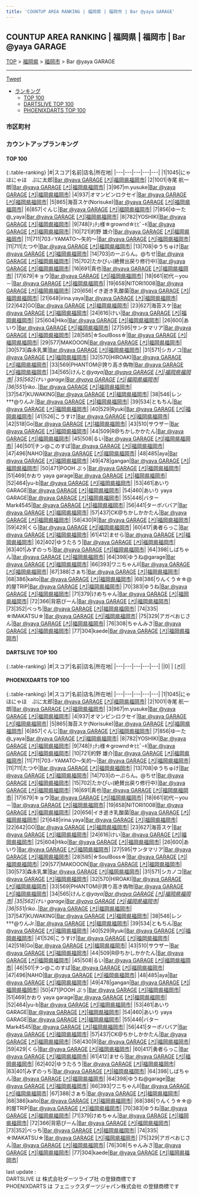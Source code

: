 ```yaml
---
title: 'COUNTUP AREA RANKING | 福岡県 | 福岡市 | Bar @yaya GARAGE'
---
```

## COUNTUP AREA RANKING | 福岡県 | 福岡市 | Bar @yaya GARAGE

[TOP](/darts/rank/) > [福岡県](/darts/rank/福岡県/) > [福岡市](/darts/rank/福岡県/福岡市/) > Bar @yaya GARAGE

___

<a href="https://twitter.com/share?ref_src=twsrc%5Etfw" data-text="COUNTUP AREA RANKING | 福岡県福岡市Bar @yaya GARAGE" class="twitter-share-button" data-hashtags="DARTSLIVE,PHOENIXDARTS,darts,ダーツ" data-show-count="false">Tweet</a>

* [ランキング](#カウントアップランキング)
    * [TOP 100](#top-100)
    * [DARTSLIVE TOP 100](#dartslive-top-100)
    * [PHOENIXDARTS TOP 100](#phoenixdarts-top-100)

### 市区町村

<ul>

</ul>

### カウントアップランキング

#### TOP 100



{:.table-ranking}
|#|スコア|名前|店名|所在地|
|---|---|---|---|---|
|1|1045|<span class="rank-name-pd">にゃほにゃほ　ぷに太郎</span>|<a href="/darts/rank/shops/74974.html">Bar @yaya GARAGE</a> <a href="https://vs.phoenixdarts.com/jp/shop/shopDetailInfo/s_74974?s_seq=74974">[↗]</a>|<a href="/darts/rank/福岡県/福岡市">福岡県福岡市</a>|
|2|1001|<span class="rank-name-pd"><span class="pro-icon-pd"></span>寺尾 航一朗</span>|<a href="/darts/rank/shops/74974.html">Bar @yaya GARAGE</a> <a href="https://vs.phoenixdarts.com/jp/shop/shopDetailInfo/s_74974?s_seq=74974">[↗]</a>|<a href="/darts/rank/福岡県/福岡市">福岡県福岡市</a>|
|3|967|<span class="rank-name-pd">m.yusuke</span>|<a href="/darts/rank/shops/74974.html">Bar @yaya GARAGE</a> <a href="https://vs.phoenixdarts.com/jp/shop/shopDetailInfo/s_74974?s_seq=74974">[↗]</a>|<a href="/darts/rank/福岡県/福岡市">福岡県福岡市</a>|
|4|937|<span class="rank-name-pd">オマンピンロクセイ</span>|<a href="/darts/rank/shops/74974.html">Bar @yaya GARAGE</a> <a href="https://vs.phoenixdarts.com/jp/shop/shopDetailInfo/s_74974?s_seq=74974">[↗]</a>|<a href="/darts/rank/福岡県/福岡市">福岡県福岡市</a>|
|5|865|<span class="rank-name-pd">海苔スケ(Norisuke)</span>|<a href="/darts/rank/shops/74974.html">Bar @yaya GARAGE</a> <a href="https://vs.phoenixdarts.com/jp/shop/shopDetailInfo/s_74974?s_seq=74974">[↗]</a>|<a href="/darts/rank/福岡県/福岡市">福岡県福岡市</a>|
|6|857|<span class="rank-name-pd">ぐんじ</span>|<a href="/darts/rank/shops/74974.html">Bar @yaya GARAGE</a> <a href="https://vs.phoenixdarts.com/jp/shop/shopDetailInfo/s_74974?s_seq=74974">[↗]</a>|<a href="/darts/rank/福岡県/福岡市">福岡県福岡市</a>|
|7|856|<span class="rank-name-pd">ゆーた@_yaya</span>|<a href="/darts/rank/shops/74974.html">Bar @yaya GARAGE</a> <a href="https://vs.phoenixdarts.com/jp/shop/shopDetailInfo/s_74974?s_seq=74974">[↗]</a>|<a href="/darts/rank/福岡県/福岡市">福岡県福岡市</a>|
|8|782|<span class="rank-name-pd">YOSHIKI</span>|<a href="/darts/rank/shops/74974.html">Bar @yaya GARAGE</a> <a href="https://vs.phoenixdarts.com/jp/shop/shopDetailInfo/s_74974?s_seq=74974">[↗]</a>|<a href="/darts/rank/福岡県/福岡市">福岡県福岡市</a>|
|9|748|<span class="rank-name-pd">ﾁｭﾁｭ様☆grownd‪☆ﾋﾋﾞｰｷ</span>|<a href="/darts/rank/shops/74974.html">Bar @yaya GARAGE</a> <a href="https://vs.phoenixdarts.com/jp/shop/shopDetailInfo/s_74974?s_seq=74974">[↗]</a>|<a href="/darts/rank/福岡県/福岡市">福岡県福岡市</a>|
|10|721|<span class="rank-name-pd"><span class="pro-icon-pd"></span>的野 雄介</span>|<a href="/darts/rank/shops/74974.html">Bar @yaya GARAGE</a> <a href="https://vs.phoenixdarts.com/jp/shop/shopDetailInfo/s_74974?s_seq=74974">[↗]</a>|<a href="/darts/rank/福岡県/福岡市">福岡県福岡市</a>|
|11|711|<span class="rank-name-pd">703♂YAMATO～矢的～</span>|<a href="/darts/rank/shops/74974.html">Bar @yaya GARAGE</a> <a href="https://vs.phoenixdarts.com/jp/shop/shopDetailInfo/s_74974?s_seq=74974">[↗]</a>|<a href="/darts/rank/福岡県/福岡市">福岡県福岡市</a>|
|11|711|<span class="rank-name-pd">たつや</span>|<a href="/darts/rank/shops/74974.html">Bar @yaya GARAGE</a> <a href="https://vs.phoenixdarts.com/jp/shop/shopDetailInfo/s_74974?s_seq=74974">[↗]</a>|<a href="/darts/rank/福岡県/福岡市">福岡県福岡市</a>|
|13|708|<span class="rank-name-pd">ゆうちゅけ</span>|<a href="/darts/rank/shops/74974.html">Bar @yaya GARAGE</a> <a href="https://vs.phoenixdarts.com/jp/shop/shopDetailInfo/s_74974?s_seq=74974">[↗]</a>|<a href="/darts/rank/福岡県/福岡市">福岡県福岡市</a>|
|14|703|<span class="rank-name-pd">のーぷらん。@ちせ</span>|<a href="/darts/rank/shops/74974.html">Bar @yaya GARAGE</a> <a href="https://vs.phoenixdarts.com/jp/shop/shopDetailInfo/s_74974?s_seq=74974">[↗]</a>|<a href="/darts/rank/福岡県/福岡市">福岡県福岡市</a>|
|15|702|<span class="rank-name-pd">たかぴぃ(絶賛出戻り修行中)</span>|<a href="/darts/rank/shops/74974.html">Bar @yaya GARAGE</a> <a href="https://vs.phoenixdarts.com/jp/shop/shopDetailInfo/s_74974?s_seq=74974">[↗]</a>|<a href="/darts/rank/福岡県/福岡市">福岡県福岡市</a>|
|16|691|<span class="rank-name-pd">真也</span>|<a href="/darts/rank/shops/74974.html">Bar @yaya GARAGE</a> <a href="https://vs.phoenixdarts.com/jp/shop/shopDetailInfo/s_74974?s_seq=74974">[↗]</a>|<a href="/darts/rank/福岡県/福岡市">福岡県福岡市</a>|
|17|679|<span class="rank-name-pd">キョウ</span>|<a href="/darts/rank/shops/74974.html">Bar @yaya GARAGE</a> <a href="https://vs.phoenixdarts.com/jp/shop/shopDetailInfo/s_74974?s_seq=74974">[↗]</a>|<a href="/darts/rank/福岡県/福岡市">福岡県福岡市</a>|
|18|661|<span class="rank-name-pd">初代－you－</span>|<a href="/darts/rank/shops/74974.html">Bar @yaya GARAGE</a> <a href="https://vs.phoenixdarts.com/jp/shop/shopDetailInfo/s_74974?s_seq=74974">[↗]</a>|<a href="/darts/rank/福岡県/福岡市">福岡県福岡市</a>|
|19|658|<span class="rank-name-pd">NITORI1008</span>|<a href="/darts/rank/shops/74974.html">Bar @yaya GARAGE</a> <a href="https://vs.phoenixdarts.com/jp/shop/shopDetailInfo/s_74974?s_seq=74974">[↗]</a>|<a href="/darts/rank/福岡県/福岡市">福岡県福岡市</a>|
|20|656|<span class="rank-name-pd">イき逝き乳酸菌</span>|<a href="/darts/rank/shops/74974.html">Bar @yaya GARAGE</a> <a href="https://vs.phoenixdarts.com/jp/shop/shopDetailInfo/s_74974?s_seq=74974">[↗]</a>|<a href="/darts/rank/福岡県/福岡市">福岡県福岡市</a>|
|21|648|<span class="rank-name-pd">irina.yaya</span>|<a href="/darts/rank/shops/74974.html">Bar @yaya GARAGE</a> <a href="https://vs.phoenixdarts.com/jp/shop/shopDetailInfo/s_74974?s_seq=74974">[↗]</a>|<a href="/darts/rank/福岡県/福岡市">福岡県福岡市</a>|
|22|642|<span class="rank-name-pd">GO</span>|<a href="/darts/rank/shops/74974.html">Bar @yaya GARAGE</a> <a href="https://vs.phoenixdarts.com/jp/shop/shopDetailInfo/s_74974?s_seq=74974">[↗]</a>|<a href="/darts/rank/福岡県/福岡市">福岡県福岡市</a>|
|23|627|<span class="rank-name-pd">海苔スケ</span>|<a href="/darts/rank/shops/74974.html">Bar @yaya GARAGE</a> <a href="https://vs.phoenixdarts.com/jp/shop/shopDetailInfo/s_74974?s_seq=74974">[↗]</a>|<a href="/darts/rank/福岡県/福岡市">福岡県福岡市</a>|
|24|616|<span class="rank-name-pd">けい</span>|<a href="/darts/rank/shops/74974.html">Bar @yaya GARAGE</a> <a href="https://vs.phoenixdarts.com/jp/shop/shopDetailInfo/s_74974?s_seq=74974">[↗]</a>|<a href="/darts/rank/福岡県/福岡市">福岡県福岡市</a>|
|25|604|<span class="rank-name-pd">Hiko</span>|<a href="/darts/rank/shops/74974.html">Bar @yaya GARAGE</a> <a href="https://vs.phoenixdarts.com/jp/shop/shopDetailInfo/s_74974?s_seq=74974">[↗]</a>|<a href="/darts/rank/福岡県/福岡市">福岡県福岡市</a>|
|26|600|<span class="rank-name-pd">あいり</span>|<a href="/darts/rank/shops/74974.html">Bar @yaya GARAGE</a> <a href="https://vs.phoenixdarts.com/jp/shop/shopDetailInfo/s_74974?s_seq=74974">[↗]</a>|<a href="/darts/rank/福岡県/福岡市">福岡県福岡市</a>|
|27|595|<span class="rank-name-pd">サンタマリア</span>|<a href="/darts/rank/shops/74974.html">Bar @yaya GARAGE</a> <a href="https://vs.phoenixdarts.com/jp/shop/shopDetailInfo/s_74974?s_seq=74974">[↗]</a>|<a href="/darts/rank/福岡県/福岡市">福岡県福岡市</a>|
|28|585|<span class="rank-name-pd">☆SoulBoss☆</span>|<a href="/darts/rank/shops/74974.html">Bar @yaya GARAGE</a> <a href="https://vs.phoenixdarts.com/jp/shop/shopDetailInfo/s_74974?s_seq=74974">[↗]</a>|<a href="/darts/rank/福岡県/福岡市">福岡県福岡市</a>|
|29|577|<span class="rank-name-pd">MAKOOON</span>|<a href="/darts/rank/shops/74974.html">Bar @yaya GARAGE</a> <a href="https://vs.phoenixdarts.com/jp/shop/shopDetailInfo/s_74974?s_seq=74974">[↗]</a>|<a href="/darts/rank/福岡県/福岡市">福岡県福岡市</a>|
|30|573|<span class="rank-name-pd">森永乳業</span>|<a href="/darts/rank/shops/74974.html">Bar @yaya GARAGE</a> <a href="https://vs.phoenixdarts.com/jp/shop/shopDetailInfo/s_74974?s_seq=74974">[↗]</a>|<a href="/darts/rank/福岡県/福岡市">福岡県福岡市</a>|
|31|571|<span class="rank-name-pd">シカノコ</span>|<a href="/darts/rank/shops/74974.html">Bar @yaya GARAGE</a> <a href="https://vs.phoenixdarts.com/jp/shop/shopDetailInfo/s_74974?s_seq=74974">[↗]</a>|<a href="/darts/rank/福岡県/福岡市">福岡県福岡市</a>|
|32|570|<span class="rank-name-pd">HIROAKI</span>|<a href="/darts/rank/shops/74974.html">Bar @yaya GARAGE</a> <a href="https://vs.phoenixdarts.com/jp/shop/shopDetailInfo/s_74974?s_seq=74974">[↗]</a>|<a href="/darts/rank/福岡県/福岡市">福岡県福岡市</a>|
|33|569|<span class="rank-name-pd">PHANTOM＠誇り高き偽物</span>|<a href="/darts/rank/shops/74974.html">Bar @yaya GARAGE</a> <a href="https://vs.phoenixdarts.com/jp/shop/shopDetailInfo/s_74974?s_seq=74974">[↗]</a>|<a href="/darts/rank/福岡県/福岡市">福岡県福岡市</a>|
|34|565|<span class="rank-name-pd">けんと@_yaya</span>|<a href="/darts/rank/shops/74974.html">Bar @yaya GARAGE</a> <a href="https://vs.phoenixdarts.com/jp/shop/shopDetailInfo/s_74974?s_seq=74974">[↗]</a>|<a href="/darts/rank/福岡県/福岡市">福岡県福岡市</a>|
|35|562|<span class="rank-name-pd">けい garage</span>|<a href="/darts/rank/shops/74974.html">Bar @yaya GARAGE</a> <a href="https://vs.phoenixdarts.com/jp/shop/shopDetailInfo/s_74974?s_seq=74974">[↗]</a>|<a href="/darts/rank/福岡県/福岡市">福岡県福岡市</a>|
|36|551|<span class="rank-name-pd">riko._.</span>|<a href="/darts/rank/shops/74974.html">Bar @yaya GARAGE</a> <a href="https://vs.phoenixdarts.com/jp/shop/shopDetailInfo/s_74974?s_seq=74974">[↗]</a>|<a href="/darts/rank/福岡県/福岡市">福岡県福岡市</a>|
|37|547|<span class="rank-name-pd">KUWAKING</span>|<a href="/darts/rank/shops/74974.html">Bar @yaya GARAGE</a> <a href="https://vs.phoenixdarts.com/jp/shop/shopDetailInfo/s_74974?s_seq=74974">[↗]</a>|<a href="/darts/rank/福岡県/福岡市">福岡県福岡市</a>|
|38|546|<span class="rank-name-pd">レン†††@りんJr.</span>|<a href="/darts/rank/shops/74974.html">Bar @yaya GARAGE</a> <a href="https://vs.phoenixdarts.com/jp/shop/shopDetailInfo/s_74974?s_seq=74974">[↗]</a>|<a href="/darts/rank/福岡県/福岡市">福岡県福岡市</a>|
|39|534|<span class="rank-name-pd">ともちん</span>|<a href="/darts/rank/shops/74974.html">Bar @yaya GARAGE</a> <a href="https://vs.phoenixdarts.com/jp/shop/shopDetailInfo/s_74974?s_seq=74974">[↗]</a>|<a href="/darts/rank/福岡県/福岡市">福岡県福岡市</a>|
|40|529|<span class="rank-name-pd">Ryuki</span>|<a href="/darts/rank/shops/74974.html">Bar @yaya GARAGE</a> <a href="https://vs.phoenixdarts.com/jp/shop/shopDetailInfo/s_74974?s_seq=74974">[↗]</a>|<a href="/darts/rank/福岡県/福岡市">福岡県福岡市</a>|
|41|526|<span class="rank-name-pd">こうすけ</span>|<a href="/darts/rank/shops/74974.html">Bar @yaya GARAGE</a> <a href="https://vs.phoenixdarts.com/jp/shop/shopDetailInfo/s_74974?s_seq=74974">[↗]</a>|<a href="/darts/rank/福岡県/福岡市">福岡県福岡市</a>|
|42|518|<span class="rank-name-pd">Go</span>|<a href="/darts/rank/shops/74974.html">Bar @yaya GARAGE</a> <a href="https://vs.phoenixdarts.com/jp/shop/shopDetailInfo/s_74974?s_seq=74974">[↗]</a>|<a href="/darts/rank/福岡県/福岡市">福岡県福岡市</a>|
|43|510|<span class="rank-name-pd">サウザー</span>|<a href="/darts/rank/shops/74974.html">Bar @yaya GARAGE</a> <a href="https://vs.phoenixdarts.com/jp/shop/shopDetailInfo/s_74974?s_seq=74974">[↗]</a>|<a href="/darts/rank/福岡県/福岡市">福岡県福岡市</a>|
|44|509|<span class="rank-name-pd">R@ちかしかかたん</span>|<a href="/darts/rank/shops/74974.html">Bar @yaya GARAGE</a> <a href="https://vs.phoenixdarts.com/jp/shop/shopDetailInfo/s_74974?s_seq=74974">[↗]</a>|<a href="/darts/rank/福岡県/福岡市">福岡県福岡市</a>|
|45|508|<span class="rank-name-pd">るい</span>|<a href="/darts/rank/shops/74974.html">Bar @yaya GARAGE</a> <a href="https://vs.phoenixdarts.com/jp/shop/shopDetailInfo/s_74974?s_seq=74974">[↗]</a>|<a href="/darts/rank/福岡県/福岡市">福岡県福岡市</a>|
|46|501|<span class="rank-name-pd">チン@このすば</span>|<a href="/darts/rank/shops/74974.html">Bar @yaya GARAGE</a> <a href="https://vs.phoenixdarts.com/jp/shop/shopDetailInfo/s_74974?s_seq=74974">[↗]</a>|<a href="/darts/rank/福岡県/福岡市">福岡県福岡市</a>|
|47|496|<span class="rank-name-pd">NAHO</span>|<a href="/darts/rank/shops/74974.html">Bar @yaya GARAGE</a> <a href="https://vs.phoenixdarts.com/jp/shop/shopDetailInfo/s_74974?s_seq=74974">[↗]</a>|<a href="/darts/rank/福岡県/福岡市">福岡県福岡市</a>|
|48|485|<span class="rank-name-pd">aya</span>|<a href="/darts/rank/shops/74974.html">Bar @yaya GARAGE</a> <a href="https://vs.phoenixdarts.com/jp/shop/shopDetailInfo/s_74974?s_seq=74974">[↗]</a>|<a href="/darts/rank/福岡県/福岡市">福岡県福岡市</a>|
|49|478|<span class="rank-name-pd">gangan</span>|<a href="/darts/rank/shops/74974.html">Bar @yaya GARAGE</a> <a href="https://vs.phoenixdarts.com/jp/shop/shopDetailInfo/s_74974?s_seq=74974">[↗]</a>|<a href="/darts/rank/福岡県/福岡市">福岡県福岡市</a>|
|50|471|<span class="rank-name-pd">POOH ぷぅ</span>|<a href="/darts/rank/shops/74974.html">Bar @yaya GARAGE</a> <a href="https://vs.phoenixdarts.com/jp/shop/shopDetailInfo/s_74974?s_seq=74974">[↗]</a>|<a href="/darts/rank/福岡県/福岡市">福岡県福岡市</a>|
|51|469|<span class="rank-name-pd">かおり yaya garage</span>|<a href="/darts/rank/shops/74974.html">Bar @yaya GARAGE</a> <a href="https://vs.phoenixdarts.com/jp/shop/shopDetailInfo/s_74974?s_seq=74974">[↗]</a>|<a href="/darts/rank/福岡県/福岡市">福岡県福岡市</a>|
|52|464|<span class="rank-name-pd">yu-b</span>|<a href="/darts/rank/shops/74974.html">Bar @yaya GARAGE</a> <a href="https://vs.phoenixdarts.com/jp/shop/shopDetailInfo/s_74974?s_seq=74974">[↗]</a>|<a href="/darts/rank/福岡県/福岡市">福岡県福岡市</a>|
|53|461|<span class="rank-name-pd">あいり GARAGE</span>|<a href="/darts/rank/shops/74974.html">Bar @yaya GARAGE</a> <a href="https://vs.phoenixdarts.com/jp/shop/shopDetailInfo/s_74974?s_seq=74974">[↗]</a>|<a href="/darts/rank/福岡県/福岡市">福岡県福岡市</a>|
|54|460|<span class="rank-name-pd">あいり yaya GARAGE</span>|<a href="/darts/rank/shops/74974.html">Bar @yaya GARAGE</a> <a href="https://vs.phoenixdarts.com/jp/shop/shopDetailInfo/s_74974?s_seq=74974">[↗]</a>|<a href="/darts/rank/福岡県/福岡市">福岡県福岡市</a>|
|55|446|<span class="rank-name-pd">バターMark4545</span>|<a href="/darts/rank/shops/74974.html">Bar @yaya GARAGE</a> <a href="https://vs.phoenixdarts.com/jp/shop/shopDetailInfo/s_74974?s_seq=74974">[↗]</a>|<a href="/darts/rank/福岡県/福岡市">福岡県福岡市</a>|
|56|441|<span class="rank-name-pd">ターボババア</span>|<a href="/darts/rank/shops/74974.html">Bar @yaya GARAGE</a> <a href="https://vs.phoenixdarts.com/jp/shop/shopDetailInfo/s_74974?s_seq=74974">[↗]</a>|<a href="/darts/rank/福岡県/福岡市">福岡県福岡市</a>|
|57|437|<span class="rank-name-pd">CK@ちかしかかたん</span>|<a href="/darts/rank/shops/74974.html">Bar @yaya GARAGE</a> <a href="https://vs.phoenixdarts.com/jp/shop/shopDetailInfo/s_74974?s_seq=74974">[↗]</a>|<a href="/darts/rank/福岡県/福岡市">福岡県福岡市</a>|
|58|430|<span class="rank-name-pd">R</span>|<a href="/darts/rank/shops/74974.html">Bar @yaya GARAGE</a> <a href="https://vs.phoenixdarts.com/jp/shop/shopDetailInfo/s_74974?s_seq=74974">[↗]</a>|<a href="/darts/rank/福岡県/福岡市">福岡県福岡市</a>|
|59|429|<span class="rank-name-pd">くら</span>|<a href="/darts/rank/shops/74974.html">Bar @yaya GARAGE</a> <a href="https://vs.phoenixdarts.com/jp/shop/shopDetailInfo/s_74974?s_seq=74974">[↗]</a>|<a href="/darts/rank/福岡県/福岡市">福岡県福岡市</a>|
|60|417|<span class="rank-name-pd">勇者らっこ</span>|<a href="/darts/rank/shops/74974.html">Bar @yaya GARAGE</a> <a href="https://vs.phoenixdarts.com/jp/shop/shopDetailInfo/s_74974?s_seq=74974">[↗]</a>|<a href="/darts/rank/福岡県/福岡市">福岡県福岡市</a>|
|61|412|<span class="rank-name-pd">ませら</span>|<a href="/darts/rank/shops/74974.html">Bar @yaya GARAGE</a> <a href="https://vs.phoenixdarts.com/jp/shop/shopDetailInfo/s_74974?s_seq=74974">[↗]</a>|<a href="/darts/rank/福岡県/福岡市">福岡県福岡市</a>|
|62|402|<span class="rank-name-pd">ゆうたろう</span>|<a href="/darts/rank/shops/74974.html">Bar @yaya GARAGE</a> <a href="https://vs.phoenixdarts.com/jp/shop/shopDetailInfo/s_74974?s_seq=74974">[↗]</a>|<a href="/darts/rank/福岡県/福岡市">福岡県福岡市</a>|
|63|401|<span class="rank-name-pd">みずのっち</span>|<a href="/darts/rank/shops/74974.html">Bar @yaya GARAGE</a> <a href="https://vs.phoenixdarts.com/jp/shop/shopDetailInfo/s_74974?s_seq=74974">[↗]</a>|<a href="/darts/rank/福岡県/福岡市">福岡県福岡市</a>|
|64|398|<span class="rank-name-pd">しばちゃん</span>|<a href="/darts/rank/shops/74974.html">Bar @yaya GARAGE</a> <a href="https://vs.phoenixdarts.com/jp/shop/shopDetailInfo/s_74974?s_seq=74974">[↗]</a>|<a href="/darts/rank/福岡県/福岡市">福岡県福岡市</a>|
|64|398|<span class="rank-name-pd">ゆうね@garage</span>|<a href="/darts/rank/shops/74974.html">Bar @yaya GARAGE</a> <a href="https://vs.phoenixdarts.com/jp/shop/shopDetailInfo/s_74974?s_seq=74974">[↗]</a>|<a href="/darts/rank/福岡県/福岡市">福岡県福岡市</a>|
|66|393|<span class="rank-name-pd">ワニちゃんⅡ</span>|<a href="/darts/rank/shops/74974.html">Bar @yaya GARAGE</a> <a href="https://vs.phoenixdarts.com/jp/shop/shopDetailInfo/s_74974?s_seq=74974">[↗]</a>|<a href="/darts/rank/福岡県/福岡市">福岡県福岡市</a>|
|67|388|<span class="rank-name-pd">さぁち</span>|<a href="/darts/rank/shops/74974.html">Bar @yaya GARAGE</a> <a href="https://vs.phoenixdarts.com/jp/shop/shopDetailInfo/s_74974?s_seq=74974">[↗]</a>|<a href="/darts/rank/福岡県/福岡市">福岡県福岡市</a>|
|68|386|<span class="rank-name-pd">kaito</span>|<a href="/darts/rank/shops/74974.html">Bar @yaya GARAGE</a> <a href="https://vs.phoenixdarts.com/jp/shop/shopDetailInfo/s_74974?s_seq=74974">[↗]</a>|<a href="/darts/rank/福岡県/福岡市">福岡県福岡市</a>|
|68|386|<span class="rank-name-pd">りんくう☆☆@的屋TRIP</span>|<a href="/darts/rank/shops/74974.html">Bar @yaya GARAGE</a> <a href="https://vs.phoenixdarts.com/jp/shop/shopDetailInfo/s_74974?s_seq=74974">[↗]</a>|<a href="/darts/rank/福岡県/福岡市">福岡県福岡市</a>|
|70|383|<span class="rank-name-pd">ゆうね</span>|<a href="/darts/rank/shops/74974.html">Bar @yaya GARAGE</a> <a href="https://vs.phoenixdarts.com/jp/shop/shopDetailInfo/s_74974?s_seq=74974">[↗]</a>|<a href="/darts/rank/福岡県/福岡市">福岡県福岡市</a>|
|71|379|<span class="rank-name-pd">けめちゃん</span>|<a href="/darts/rank/shops/74974.html">Bar @yaya GARAGE</a> <a href="https://vs.phoenixdarts.com/jp/shop/shopDetailInfo/s_74974?s_seq=74974">[↗]</a>|<a href="/darts/rank/福岡県/福岡市">福岡県福岡市</a>|
|72|366|<span class="rank-name-pd">背筋ぴーん</span>|<a href="/darts/rank/shops/74974.html">Bar @yaya GARAGE</a> <a href="https://vs.phoenixdarts.com/jp/shop/shopDetailInfo/s_74974?s_seq=74974">[↗]</a>|<a href="/darts/rank/福岡県/福岡市">福岡県福岡市</a>|
|73|352|<span class="rank-name-pd">べっち</span>|<a href="/darts/rank/shops/74974.html">Bar @yaya GARAGE</a> <a href="https://vs.phoenixdarts.com/jp/shop/shopDetailInfo/s_74974?s_seq=74974">[↗]</a>|<a href="/darts/rank/福岡県/福岡市">福岡県福岡市</a>|
|74|335|<span class="rank-name-pd">☆IMAKATSU☆</span>|<a href="/darts/rank/shops/74974.html">Bar @yaya GARAGE</a> <a href="https://vs.phoenixdarts.com/jp/shop/shopDetailInfo/s_74974?s_seq=74974">[↗]</a>|<a href="/darts/rank/福岡県/福岡市">福岡県福岡市</a>|
|75|329|<span class="rank-name-pd">アガベおじさん</span>|<a href="/darts/rank/shops/74974.html">Bar @yaya GARAGE</a> <a href="https://vs.phoenixdarts.com/jp/shop/shopDetailInfo/s_74974?s_seq=74974">[↗]</a>|<a href="/darts/rank/福岡県/福岡市">福岡県福岡市</a>|
|76|308|<span class="rank-name-pd">ちゃんみさ</span>|<a href="/darts/rank/shops/74974.html">Bar @yaya GARAGE</a> <a href="https://vs.phoenixdarts.com/jp/shop/shopDetailInfo/s_74974?s_seq=74974">[↗]</a>|<a href="/darts/rank/福岡県/福岡市">福岡県福岡市</a>|
|77|304|<span class="rank-name-pd">kaede</span>|<a href="/darts/rank/shops/74974.html">Bar @yaya GARAGE</a> <a href="https://vs.phoenixdarts.com/jp/shop/shopDetailInfo/s_74974?s_seq=74974">[↗]</a>|<a href="/darts/rank/福岡県/福岡市">福岡県福岡市</a>|


#### DARTSLIVE TOP 100



{:.table-ranking}
|#|スコア|名前|店名|所在地|
|---|---|---|---|---|
||0|<span class="rank-name-dl"> </span>|<a href="/darts/rank/shops/.html"></a> <a href="">[↗]</a>|<a href="/darts/rank//"></a>|


#### PHOENIXDARTS TOP 100



{:.table-ranking}
|#|スコア|名前|店名|所在地|
|---|---|---|---|---|
|1|1045|<span class="rank-name-pd">にゃほにゃほ　ぷに太郎</span>|<a href="/darts/rank/shops/74974.html">Bar @yaya GARAGE</a> <a href="https://vs.phoenixdarts.com/jp/shop/shopDetailInfo/s_74974?s_seq=74974">[↗]</a>|<a href="/darts/rank/福岡県/福岡市">福岡県福岡市</a>|
|2|1001|<span class="rank-name-pd"><span class="pro-icon-pd"></span>寺尾 航一朗</span>|<a href="/darts/rank/shops/74974.html">Bar @yaya GARAGE</a> <a href="https://vs.phoenixdarts.com/jp/shop/shopDetailInfo/s_74974?s_seq=74974">[↗]</a>|<a href="/darts/rank/福岡県/福岡市">福岡県福岡市</a>|
|3|967|<span class="rank-name-pd">m.yusuke</span>|<a href="/darts/rank/shops/74974.html">Bar @yaya GARAGE</a> <a href="https://vs.phoenixdarts.com/jp/shop/shopDetailInfo/s_74974?s_seq=74974">[↗]</a>|<a href="/darts/rank/福岡県/福岡市">福岡県福岡市</a>|
|4|937|<span class="rank-name-pd">オマンピンロクセイ</span>|<a href="/darts/rank/shops/74974.html">Bar @yaya GARAGE</a> <a href="https://vs.phoenixdarts.com/jp/shop/shopDetailInfo/s_74974?s_seq=74974">[↗]</a>|<a href="/darts/rank/福岡県/福岡市">福岡県福岡市</a>|
|5|865|<span class="rank-name-pd">海苔スケ(Norisuke)</span>|<a href="/darts/rank/shops/74974.html">Bar @yaya GARAGE</a> <a href="https://vs.phoenixdarts.com/jp/shop/shopDetailInfo/s_74974?s_seq=74974">[↗]</a>|<a href="/darts/rank/福岡県/福岡市">福岡県福岡市</a>|
|6|857|<span class="rank-name-pd">ぐんじ</span>|<a href="/darts/rank/shops/74974.html">Bar @yaya GARAGE</a> <a href="https://vs.phoenixdarts.com/jp/shop/shopDetailInfo/s_74974?s_seq=74974">[↗]</a>|<a href="/darts/rank/福岡県/福岡市">福岡県福岡市</a>|
|7|856|<span class="rank-name-pd">ゆーた@_yaya</span>|<a href="/darts/rank/shops/74974.html">Bar @yaya GARAGE</a> <a href="https://vs.phoenixdarts.com/jp/shop/shopDetailInfo/s_74974?s_seq=74974">[↗]</a>|<a href="/darts/rank/福岡県/福岡市">福岡県福岡市</a>|
|8|782|<span class="rank-name-pd">YOSHIKI</span>|<a href="/darts/rank/shops/74974.html">Bar @yaya GARAGE</a> <a href="https://vs.phoenixdarts.com/jp/shop/shopDetailInfo/s_74974?s_seq=74974">[↗]</a>|<a href="/darts/rank/福岡県/福岡市">福岡県福岡市</a>|
|9|748|<span class="rank-name-pd">ﾁｭﾁｭ様☆grownd‪☆ﾋﾋﾞｰｷ</span>|<a href="/darts/rank/shops/74974.html">Bar @yaya GARAGE</a> <a href="https://vs.phoenixdarts.com/jp/shop/shopDetailInfo/s_74974?s_seq=74974">[↗]</a>|<a href="/darts/rank/福岡県/福岡市">福岡県福岡市</a>|
|10|721|<span class="rank-name-pd"><span class="pro-icon-pd"></span>的野 雄介</span>|<a href="/darts/rank/shops/74974.html">Bar @yaya GARAGE</a> <a href="https://vs.phoenixdarts.com/jp/shop/shopDetailInfo/s_74974?s_seq=74974">[↗]</a>|<a href="/darts/rank/福岡県/福岡市">福岡県福岡市</a>|
|11|711|<span class="rank-name-pd">703♂YAMATO～矢的～</span>|<a href="/darts/rank/shops/74974.html">Bar @yaya GARAGE</a> <a href="https://vs.phoenixdarts.com/jp/shop/shopDetailInfo/s_74974?s_seq=74974">[↗]</a>|<a href="/darts/rank/福岡県/福岡市">福岡県福岡市</a>|
|11|711|<span class="rank-name-pd">たつや</span>|<a href="/darts/rank/shops/74974.html">Bar @yaya GARAGE</a> <a href="https://vs.phoenixdarts.com/jp/shop/shopDetailInfo/s_74974?s_seq=74974">[↗]</a>|<a href="/darts/rank/福岡県/福岡市">福岡県福岡市</a>|
|13|708|<span class="rank-name-pd">ゆうちゅけ</span>|<a href="/darts/rank/shops/74974.html">Bar @yaya GARAGE</a> <a href="https://vs.phoenixdarts.com/jp/shop/shopDetailInfo/s_74974?s_seq=74974">[↗]</a>|<a href="/darts/rank/福岡県/福岡市">福岡県福岡市</a>|
|14|703|<span class="rank-name-pd">のーぷらん。@ちせ</span>|<a href="/darts/rank/shops/74974.html">Bar @yaya GARAGE</a> <a href="https://vs.phoenixdarts.com/jp/shop/shopDetailInfo/s_74974?s_seq=74974">[↗]</a>|<a href="/darts/rank/福岡県/福岡市">福岡県福岡市</a>|
|15|702|<span class="rank-name-pd">たかぴぃ(絶賛出戻り修行中)</span>|<a href="/darts/rank/shops/74974.html">Bar @yaya GARAGE</a> <a href="https://vs.phoenixdarts.com/jp/shop/shopDetailInfo/s_74974?s_seq=74974">[↗]</a>|<a href="/darts/rank/福岡県/福岡市">福岡県福岡市</a>|
|16|691|<span class="rank-name-pd">真也</span>|<a href="/darts/rank/shops/74974.html">Bar @yaya GARAGE</a> <a href="https://vs.phoenixdarts.com/jp/shop/shopDetailInfo/s_74974?s_seq=74974">[↗]</a>|<a href="/darts/rank/福岡県/福岡市">福岡県福岡市</a>|
|17|679|<span class="rank-name-pd">キョウ</span>|<a href="/darts/rank/shops/74974.html">Bar @yaya GARAGE</a> <a href="https://vs.phoenixdarts.com/jp/shop/shopDetailInfo/s_74974?s_seq=74974">[↗]</a>|<a href="/darts/rank/福岡県/福岡市">福岡県福岡市</a>|
|18|661|<span class="rank-name-pd">初代－you－</span>|<a href="/darts/rank/shops/74974.html">Bar @yaya GARAGE</a> <a href="https://vs.phoenixdarts.com/jp/shop/shopDetailInfo/s_74974?s_seq=74974">[↗]</a>|<a href="/darts/rank/福岡県/福岡市">福岡県福岡市</a>|
|19|658|<span class="rank-name-pd">NITORI1008</span>|<a href="/darts/rank/shops/74974.html">Bar @yaya GARAGE</a> <a href="https://vs.phoenixdarts.com/jp/shop/shopDetailInfo/s_74974?s_seq=74974">[↗]</a>|<a href="/darts/rank/福岡県/福岡市">福岡県福岡市</a>|
|20|656|<span class="rank-name-pd">イき逝き乳酸菌</span>|<a href="/darts/rank/shops/74974.html">Bar @yaya GARAGE</a> <a href="https://vs.phoenixdarts.com/jp/shop/shopDetailInfo/s_74974?s_seq=74974">[↗]</a>|<a href="/darts/rank/福岡県/福岡市">福岡県福岡市</a>|
|21|648|<span class="rank-name-pd">irina.yaya</span>|<a href="/darts/rank/shops/74974.html">Bar @yaya GARAGE</a> <a href="https://vs.phoenixdarts.com/jp/shop/shopDetailInfo/s_74974?s_seq=74974">[↗]</a>|<a href="/darts/rank/福岡県/福岡市">福岡県福岡市</a>|
|22|642|<span class="rank-name-pd">GO</span>|<a href="/darts/rank/shops/74974.html">Bar @yaya GARAGE</a> <a href="https://vs.phoenixdarts.com/jp/shop/shopDetailInfo/s_74974?s_seq=74974">[↗]</a>|<a href="/darts/rank/福岡県/福岡市">福岡県福岡市</a>|
|23|627|<span class="rank-name-pd">海苔スケ</span>|<a href="/darts/rank/shops/74974.html">Bar @yaya GARAGE</a> <a href="https://vs.phoenixdarts.com/jp/shop/shopDetailInfo/s_74974?s_seq=74974">[↗]</a>|<a href="/darts/rank/福岡県/福岡市">福岡県福岡市</a>|
|24|616|<span class="rank-name-pd">けい</span>|<a href="/darts/rank/shops/74974.html">Bar @yaya GARAGE</a> <a href="https://vs.phoenixdarts.com/jp/shop/shopDetailInfo/s_74974?s_seq=74974">[↗]</a>|<a href="/darts/rank/福岡県/福岡市">福岡県福岡市</a>|
|25|604|<span class="rank-name-pd">Hiko</span>|<a href="/darts/rank/shops/74974.html">Bar @yaya GARAGE</a> <a href="https://vs.phoenixdarts.com/jp/shop/shopDetailInfo/s_74974?s_seq=74974">[↗]</a>|<a href="/darts/rank/福岡県/福岡市">福岡県福岡市</a>|
|26|600|<span class="rank-name-pd">あいり</span>|<a href="/darts/rank/shops/74974.html">Bar @yaya GARAGE</a> <a href="https://vs.phoenixdarts.com/jp/shop/shopDetailInfo/s_74974?s_seq=74974">[↗]</a>|<a href="/darts/rank/福岡県/福岡市">福岡県福岡市</a>|
|27|595|<span class="rank-name-pd">サンタマリア</span>|<a href="/darts/rank/shops/74974.html">Bar @yaya GARAGE</a> <a href="https://vs.phoenixdarts.com/jp/shop/shopDetailInfo/s_74974?s_seq=74974">[↗]</a>|<a href="/darts/rank/福岡県/福岡市">福岡県福岡市</a>|
|28|585|<span class="rank-name-pd">☆SoulBoss☆</span>|<a href="/darts/rank/shops/74974.html">Bar @yaya GARAGE</a> <a href="https://vs.phoenixdarts.com/jp/shop/shopDetailInfo/s_74974?s_seq=74974">[↗]</a>|<a href="/darts/rank/福岡県/福岡市">福岡県福岡市</a>|
|29|577|<span class="rank-name-pd">MAKOOON</span>|<a href="/darts/rank/shops/74974.html">Bar @yaya GARAGE</a> <a href="https://vs.phoenixdarts.com/jp/shop/shopDetailInfo/s_74974?s_seq=74974">[↗]</a>|<a href="/darts/rank/福岡県/福岡市">福岡県福岡市</a>|
|30|573|<span class="rank-name-pd">森永乳業</span>|<a href="/darts/rank/shops/74974.html">Bar @yaya GARAGE</a> <a href="https://vs.phoenixdarts.com/jp/shop/shopDetailInfo/s_74974?s_seq=74974">[↗]</a>|<a href="/darts/rank/福岡県/福岡市">福岡県福岡市</a>|
|31|571|<span class="rank-name-pd">シカノコ</span>|<a href="/darts/rank/shops/74974.html">Bar @yaya GARAGE</a> <a href="https://vs.phoenixdarts.com/jp/shop/shopDetailInfo/s_74974?s_seq=74974">[↗]</a>|<a href="/darts/rank/福岡県/福岡市">福岡県福岡市</a>|
|32|570|<span class="rank-name-pd">HIROAKI</span>|<a href="/darts/rank/shops/74974.html">Bar @yaya GARAGE</a> <a href="https://vs.phoenixdarts.com/jp/shop/shopDetailInfo/s_74974?s_seq=74974">[↗]</a>|<a href="/darts/rank/福岡県/福岡市">福岡県福岡市</a>|
|33|569|<span class="rank-name-pd">PHANTOM＠誇り高き偽物</span>|<a href="/darts/rank/shops/74974.html">Bar @yaya GARAGE</a> <a href="https://vs.phoenixdarts.com/jp/shop/shopDetailInfo/s_74974?s_seq=74974">[↗]</a>|<a href="/darts/rank/福岡県/福岡市">福岡県福岡市</a>|
|34|565|<span class="rank-name-pd">けんと@_yaya</span>|<a href="/darts/rank/shops/74974.html">Bar @yaya GARAGE</a> <a href="https://vs.phoenixdarts.com/jp/shop/shopDetailInfo/s_74974?s_seq=74974">[↗]</a>|<a href="/darts/rank/福岡県/福岡市">福岡県福岡市</a>|
|35|562|<span class="rank-name-pd">けい garage</span>|<a href="/darts/rank/shops/74974.html">Bar @yaya GARAGE</a> <a href="https://vs.phoenixdarts.com/jp/shop/shopDetailInfo/s_74974?s_seq=74974">[↗]</a>|<a href="/darts/rank/福岡県/福岡市">福岡県福岡市</a>|
|36|551|<span class="rank-name-pd">riko._.</span>|<a href="/darts/rank/shops/74974.html">Bar @yaya GARAGE</a> <a href="https://vs.phoenixdarts.com/jp/shop/shopDetailInfo/s_74974?s_seq=74974">[↗]</a>|<a href="/darts/rank/福岡県/福岡市">福岡県福岡市</a>|
|37|547|<span class="rank-name-pd">KUWAKING</span>|<a href="/darts/rank/shops/74974.html">Bar @yaya GARAGE</a> <a href="https://vs.phoenixdarts.com/jp/shop/shopDetailInfo/s_74974?s_seq=74974">[↗]</a>|<a href="/darts/rank/福岡県/福岡市">福岡県福岡市</a>|
|38|546|<span class="rank-name-pd">レン†††@りんJr.</span>|<a href="/darts/rank/shops/74974.html">Bar @yaya GARAGE</a> <a href="https://vs.phoenixdarts.com/jp/shop/shopDetailInfo/s_74974?s_seq=74974">[↗]</a>|<a href="/darts/rank/福岡県/福岡市">福岡県福岡市</a>|
|39|534|<span class="rank-name-pd">ともちん</span>|<a href="/darts/rank/shops/74974.html">Bar @yaya GARAGE</a> <a href="https://vs.phoenixdarts.com/jp/shop/shopDetailInfo/s_74974?s_seq=74974">[↗]</a>|<a href="/darts/rank/福岡県/福岡市">福岡県福岡市</a>|
|40|529|<span class="rank-name-pd">Ryuki</span>|<a href="/darts/rank/shops/74974.html">Bar @yaya GARAGE</a> <a href="https://vs.phoenixdarts.com/jp/shop/shopDetailInfo/s_74974?s_seq=74974">[↗]</a>|<a href="/darts/rank/福岡県/福岡市">福岡県福岡市</a>|
|41|526|<span class="rank-name-pd">こうすけ</span>|<a href="/darts/rank/shops/74974.html">Bar @yaya GARAGE</a> <a href="https://vs.phoenixdarts.com/jp/shop/shopDetailInfo/s_74974?s_seq=74974">[↗]</a>|<a href="/darts/rank/福岡県/福岡市">福岡県福岡市</a>|
|42|518|<span class="rank-name-pd">Go</span>|<a href="/darts/rank/shops/74974.html">Bar @yaya GARAGE</a> <a href="https://vs.phoenixdarts.com/jp/shop/shopDetailInfo/s_74974?s_seq=74974">[↗]</a>|<a href="/darts/rank/福岡県/福岡市">福岡県福岡市</a>|
|43|510|<span class="rank-name-pd">サウザー</span>|<a href="/darts/rank/shops/74974.html">Bar @yaya GARAGE</a> <a href="https://vs.phoenixdarts.com/jp/shop/shopDetailInfo/s_74974?s_seq=74974">[↗]</a>|<a href="/darts/rank/福岡県/福岡市">福岡県福岡市</a>|
|44|509|<span class="rank-name-pd">R@ちかしかかたん</span>|<a href="/darts/rank/shops/74974.html">Bar @yaya GARAGE</a> <a href="https://vs.phoenixdarts.com/jp/shop/shopDetailInfo/s_74974?s_seq=74974">[↗]</a>|<a href="/darts/rank/福岡県/福岡市">福岡県福岡市</a>|
|45|508|<span class="rank-name-pd">るい</span>|<a href="/darts/rank/shops/74974.html">Bar @yaya GARAGE</a> <a href="https://vs.phoenixdarts.com/jp/shop/shopDetailInfo/s_74974?s_seq=74974">[↗]</a>|<a href="/darts/rank/福岡県/福岡市">福岡県福岡市</a>|
|46|501|<span class="rank-name-pd">チン@このすば</span>|<a href="/darts/rank/shops/74974.html">Bar @yaya GARAGE</a> <a href="https://vs.phoenixdarts.com/jp/shop/shopDetailInfo/s_74974?s_seq=74974">[↗]</a>|<a href="/darts/rank/福岡県/福岡市">福岡県福岡市</a>|
|47|496|<span class="rank-name-pd">NAHO</span>|<a href="/darts/rank/shops/74974.html">Bar @yaya GARAGE</a> <a href="https://vs.phoenixdarts.com/jp/shop/shopDetailInfo/s_74974?s_seq=74974">[↗]</a>|<a href="/darts/rank/福岡県/福岡市">福岡県福岡市</a>|
|48|485|<span class="rank-name-pd">aya</span>|<a href="/darts/rank/shops/74974.html">Bar @yaya GARAGE</a> <a href="https://vs.phoenixdarts.com/jp/shop/shopDetailInfo/s_74974?s_seq=74974">[↗]</a>|<a href="/darts/rank/福岡県/福岡市">福岡県福岡市</a>|
|49|478|<span class="rank-name-pd">gangan</span>|<a href="/darts/rank/shops/74974.html">Bar @yaya GARAGE</a> <a href="https://vs.phoenixdarts.com/jp/shop/shopDetailInfo/s_74974?s_seq=74974">[↗]</a>|<a href="/darts/rank/福岡県/福岡市">福岡県福岡市</a>|
|50|471|<span class="rank-name-pd">POOH ぷぅ</span>|<a href="/darts/rank/shops/74974.html">Bar @yaya GARAGE</a> <a href="https://vs.phoenixdarts.com/jp/shop/shopDetailInfo/s_74974?s_seq=74974">[↗]</a>|<a href="/darts/rank/福岡県/福岡市">福岡県福岡市</a>|
|51|469|<span class="rank-name-pd">かおり yaya garage</span>|<a href="/darts/rank/shops/74974.html">Bar @yaya GARAGE</a> <a href="https://vs.phoenixdarts.com/jp/shop/shopDetailInfo/s_74974?s_seq=74974">[↗]</a>|<a href="/darts/rank/福岡県/福岡市">福岡県福岡市</a>|
|52|464|<span class="rank-name-pd">yu-b</span>|<a href="/darts/rank/shops/74974.html">Bar @yaya GARAGE</a> <a href="https://vs.phoenixdarts.com/jp/shop/shopDetailInfo/s_74974?s_seq=74974">[↗]</a>|<a href="/darts/rank/福岡県/福岡市">福岡県福岡市</a>|
|53|461|<span class="rank-name-pd">あいり GARAGE</span>|<a href="/darts/rank/shops/74974.html">Bar @yaya GARAGE</a> <a href="https://vs.phoenixdarts.com/jp/shop/shopDetailInfo/s_74974?s_seq=74974">[↗]</a>|<a href="/darts/rank/福岡県/福岡市">福岡県福岡市</a>|
|54|460|<span class="rank-name-pd">あいり yaya GARAGE</span>|<a href="/darts/rank/shops/74974.html">Bar @yaya GARAGE</a> <a href="https://vs.phoenixdarts.com/jp/shop/shopDetailInfo/s_74974?s_seq=74974">[↗]</a>|<a href="/darts/rank/福岡県/福岡市">福岡県福岡市</a>|
|55|446|<span class="rank-name-pd">バターMark4545</span>|<a href="/darts/rank/shops/74974.html">Bar @yaya GARAGE</a> <a href="https://vs.phoenixdarts.com/jp/shop/shopDetailInfo/s_74974?s_seq=74974">[↗]</a>|<a href="/darts/rank/福岡県/福岡市">福岡県福岡市</a>|
|56|441|<span class="rank-name-pd">ターボババア</span>|<a href="/darts/rank/shops/74974.html">Bar @yaya GARAGE</a> <a href="https://vs.phoenixdarts.com/jp/shop/shopDetailInfo/s_74974?s_seq=74974">[↗]</a>|<a href="/darts/rank/福岡県/福岡市">福岡県福岡市</a>|
|57|437|<span class="rank-name-pd">CK@ちかしかかたん</span>|<a href="/darts/rank/shops/74974.html">Bar @yaya GARAGE</a> <a href="https://vs.phoenixdarts.com/jp/shop/shopDetailInfo/s_74974?s_seq=74974">[↗]</a>|<a href="/darts/rank/福岡県/福岡市">福岡県福岡市</a>|
|58|430|<span class="rank-name-pd">R</span>|<a href="/darts/rank/shops/74974.html">Bar @yaya GARAGE</a> <a href="https://vs.phoenixdarts.com/jp/shop/shopDetailInfo/s_74974?s_seq=74974">[↗]</a>|<a href="/darts/rank/福岡県/福岡市">福岡県福岡市</a>|
|59|429|<span class="rank-name-pd">くら</span>|<a href="/darts/rank/shops/74974.html">Bar @yaya GARAGE</a> <a href="https://vs.phoenixdarts.com/jp/shop/shopDetailInfo/s_74974?s_seq=74974">[↗]</a>|<a href="/darts/rank/福岡県/福岡市">福岡県福岡市</a>|
|60|417|<span class="rank-name-pd">勇者らっこ</span>|<a href="/darts/rank/shops/74974.html">Bar @yaya GARAGE</a> <a href="https://vs.phoenixdarts.com/jp/shop/shopDetailInfo/s_74974?s_seq=74974">[↗]</a>|<a href="/darts/rank/福岡県/福岡市">福岡県福岡市</a>|
|61|412|<span class="rank-name-pd">ませら</span>|<a href="/darts/rank/shops/74974.html">Bar @yaya GARAGE</a> <a href="https://vs.phoenixdarts.com/jp/shop/shopDetailInfo/s_74974?s_seq=74974">[↗]</a>|<a href="/darts/rank/福岡県/福岡市">福岡県福岡市</a>|
|62|402|<span class="rank-name-pd">ゆうたろう</span>|<a href="/darts/rank/shops/74974.html">Bar @yaya GARAGE</a> <a href="https://vs.phoenixdarts.com/jp/shop/shopDetailInfo/s_74974?s_seq=74974">[↗]</a>|<a href="/darts/rank/福岡県/福岡市">福岡県福岡市</a>|
|63|401|<span class="rank-name-pd">みずのっち</span>|<a href="/darts/rank/shops/74974.html">Bar @yaya GARAGE</a> <a href="https://vs.phoenixdarts.com/jp/shop/shopDetailInfo/s_74974?s_seq=74974">[↗]</a>|<a href="/darts/rank/福岡県/福岡市">福岡県福岡市</a>|
|64|398|<span class="rank-name-pd">しばちゃん</span>|<a href="/darts/rank/shops/74974.html">Bar @yaya GARAGE</a> <a href="https://vs.phoenixdarts.com/jp/shop/shopDetailInfo/s_74974?s_seq=74974">[↗]</a>|<a href="/darts/rank/福岡県/福岡市">福岡県福岡市</a>|
|64|398|<span class="rank-name-pd">ゆうね@garage</span>|<a href="/darts/rank/shops/74974.html">Bar @yaya GARAGE</a> <a href="https://vs.phoenixdarts.com/jp/shop/shopDetailInfo/s_74974?s_seq=74974">[↗]</a>|<a href="/darts/rank/福岡県/福岡市">福岡県福岡市</a>|
|66|393|<span class="rank-name-pd">ワニちゃんⅡ</span>|<a href="/darts/rank/shops/74974.html">Bar @yaya GARAGE</a> <a href="https://vs.phoenixdarts.com/jp/shop/shopDetailInfo/s_74974?s_seq=74974">[↗]</a>|<a href="/darts/rank/福岡県/福岡市">福岡県福岡市</a>|
|67|388|<span class="rank-name-pd">さぁち</span>|<a href="/darts/rank/shops/74974.html">Bar @yaya GARAGE</a> <a href="https://vs.phoenixdarts.com/jp/shop/shopDetailInfo/s_74974?s_seq=74974">[↗]</a>|<a href="/darts/rank/福岡県/福岡市">福岡県福岡市</a>|
|68|386|<span class="rank-name-pd">kaito</span>|<a href="/darts/rank/shops/74974.html">Bar @yaya GARAGE</a> <a href="https://vs.phoenixdarts.com/jp/shop/shopDetailInfo/s_74974?s_seq=74974">[↗]</a>|<a href="/darts/rank/福岡県/福岡市">福岡県福岡市</a>|
|68|386|<span class="rank-name-pd">りんくう☆☆@的屋TRIP</span>|<a href="/darts/rank/shops/74974.html">Bar @yaya GARAGE</a> <a href="https://vs.phoenixdarts.com/jp/shop/shopDetailInfo/s_74974?s_seq=74974">[↗]</a>|<a href="/darts/rank/福岡県/福岡市">福岡県福岡市</a>|
|70|383|<span class="rank-name-pd">ゆうね</span>|<a href="/darts/rank/shops/74974.html">Bar @yaya GARAGE</a> <a href="https://vs.phoenixdarts.com/jp/shop/shopDetailInfo/s_74974?s_seq=74974">[↗]</a>|<a href="/darts/rank/福岡県/福岡市">福岡県福岡市</a>|
|71|379|<span class="rank-name-pd">けめちゃん</span>|<a href="/darts/rank/shops/74974.html">Bar @yaya GARAGE</a> <a href="https://vs.phoenixdarts.com/jp/shop/shopDetailInfo/s_74974?s_seq=74974">[↗]</a>|<a href="/darts/rank/福岡県/福岡市">福岡県福岡市</a>|
|72|366|<span class="rank-name-pd">背筋ぴーん</span>|<a href="/darts/rank/shops/74974.html">Bar @yaya GARAGE</a> <a href="https://vs.phoenixdarts.com/jp/shop/shopDetailInfo/s_74974?s_seq=74974">[↗]</a>|<a href="/darts/rank/福岡県/福岡市">福岡県福岡市</a>|
|73|352|<span class="rank-name-pd">べっち</span>|<a href="/darts/rank/shops/74974.html">Bar @yaya GARAGE</a> <a href="https://vs.phoenixdarts.com/jp/shop/shopDetailInfo/s_74974?s_seq=74974">[↗]</a>|<a href="/darts/rank/福岡県/福岡市">福岡県福岡市</a>|
|74|335|<span class="rank-name-pd">☆IMAKATSU☆</span>|<a href="/darts/rank/shops/74974.html">Bar @yaya GARAGE</a> <a href="https://vs.phoenixdarts.com/jp/shop/shopDetailInfo/s_74974?s_seq=74974">[↗]</a>|<a href="/darts/rank/福岡県/福岡市">福岡県福岡市</a>|
|75|329|<span class="rank-name-pd">アガベおじさん</span>|<a href="/darts/rank/shops/74974.html">Bar @yaya GARAGE</a> <a href="https://vs.phoenixdarts.com/jp/shop/shopDetailInfo/s_74974?s_seq=74974">[↗]</a>|<a href="/darts/rank/福岡県/福岡市">福岡県福岡市</a>|
|76|308|<span class="rank-name-pd">ちゃんみさ</span>|<a href="/darts/rank/shops/74974.html">Bar @yaya GARAGE</a> <a href="https://vs.phoenixdarts.com/jp/shop/shopDetailInfo/s_74974?s_seq=74974">[↗]</a>|<a href="/darts/rank/福岡県/福岡市">福岡県福岡市</a>|
|77|304|<span class="rank-name-pd">kaede</span>|<a href="/darts/rank/shops/74974.html">Bar @yaya GARAGE</a> <a href="https://vs.phoenixdarts.com/jp/shop/shopDetailInfo/s_74974?s_seq=74974">[↗]</a>|<a href="/darts/rank/福岡県/福岡市">福岡県福岡市</a>|


<div class="footer border-top border-gray-light mt-5 pt-3 text-right text-gray">
    last update : <span style="font-weight: italic" id="foot_last_modified"></span><br />
    DARTSLIVE は 株式会社ダーツライブ社 の登録商標です<br />
    PHOENIXDARTS は フェニックスダーツジャパン株式会社 の登録商標です<br />
</div>

<script src="https://cdnjs.cloudflare.com/ajax/libs/jquery.tablesorter/2.31.3/js/jquery.tablesorter.min.js" integrity="sha512-qzgd5cYSZcosqpzpn7zF2ZId8f/8CHmFKZ8j7mU4OUXTNRd5g+ZHBPsgKEwoqxCtdQvExE5LprwwPAgoicguNg==" crossorigin="anonymous" referrerpolicy="no-referrer"></script>
<link rel="stylesheet" href="https://cdnjs.cloudflare.com/ajax/libs/jquery.tablesorter/2.31.3/css/theme.default.min.css" integrity="sha512-wghhOJkjQX0Lh3NSWvNKeZ0ZpNn+SPVXX1Qyc9OCaogADktxrBiBdKGDoqVUOyhStvMBmJQ8ZdMHiR3wuEq8+w==" crossorigin="anonymous" referrerpolicy="no-referrer" />
<script>
$(function() {
    $(".table-ranking").tablesorter({sortList:[[0, 0]]});
    $("#foot_last_modified").text(formatDate(new Date(document.lastModified), 'yyyy-MM-dd HH:mm:ss'));
});
</script>

<script async src="https://platform.twitter.com/widgets.js" charset="utf-8"></script>